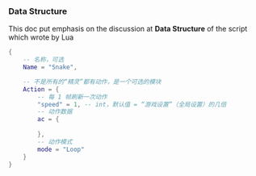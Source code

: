 ### Data Structure
This doc put emphasis on the discussion at **Data Structure** of the script which wrote by Lua

```lua
{
	-- 名称，可选
	Name = "Snake",

	-- 不是所有的“精灵”都有动作，是一个可选的模块
	Action = {
		-- 每 1 帧刷新一次动作
		"speed" = 1, -- int，默认值 = “游戏设置”（全局设置）的几倍
		-- 动作数据
		ac = {
			
		},
		-- 动作模式 
		mode = "Loop"
	}
}
```



